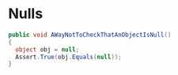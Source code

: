 # Nulls

```csharp
public void AWayNotToCheckThatAnObjectIsNull()
{
  object obj = null;
  Assert.True(obj.Equals(null));
}
```

